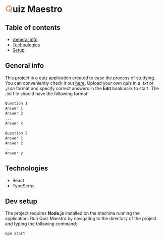 <h1><img src="public/icon-title.png" alt="Q" width="24"/>uiz Maestro</h1>

## Table of contents
* [General info](#general-info)
* [Technologies](#technologies)
* [Setup](#setup)
## General info
This project is a quiz application created to ease the process of studying. You can conveniently check it out [here](https://rybeusz100.github.io/quiz-maestro/). Upload your own quiz in a *.txt* or *.json* format and specify correct answers in the **Edit** bookmark to start. The *.txt* file should have the following format:
```
Question 1
Answer 1
Answer 2
...
Answer x

Question 2
Answer 1
Answer 2
...
Answer y
```
## Technologies
* React
* TypeScript
## Dev setup
The project requires **Node.js** installed on the machine running the application. Run Quiz Maestro by navigating to the directory of the project and typing the following command:
```
npm start
```
